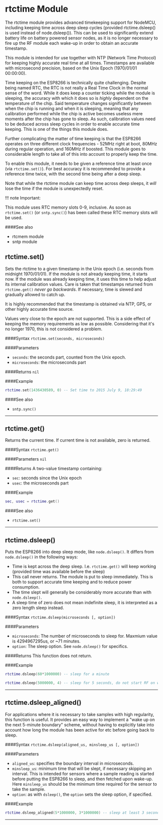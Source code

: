 # rtctime Module

The rtctime module provides advanced timekeeping support for NodeMCU, including keeping time across deep sleep cycles (provided rtctime.dsleep() is used instead of node.dsleep()). This can be used to significantly extend battery life on battery powered sensor nodes, as it is no longer necessary to fire up the RF module each wake-up in order to obtain an accurate timestamp.

This module is intended for use together with NTP (Network Time Protocol) for keeping highly accurate real time at all times. Timestamps are available with microsecond precision, based on the Unix Epoch (1970/01/01 00:00:00).

Time keeping on the ESP8266 is technically quite challenging. Despite being named RTC, the RTC is not really a Real Time Clock in the normal sense of the word. While it does keep a counter ticking while the module is sleeping, the accuracy with which it does so is *highly* dependent on the temperature of the chip. Said temperature changes significantly between when the chip is running and when it is sleeping, meaning that any calibration performed while the chip is active becomes useless mere moments after the chip has gone to sleep. As such, calibration values need to be deduced across sleep cycles in order to enable accurate time keeping. This is one of the things this module does.

Further complicating the matter of time keeping is that the ESP8266 operates on three different clock frequencies - 52MHz right at boot, 80MHz during regular operation, and 160MHz if boosted. This module goes to considerable length to take all of this into account to properly keep the time.

To enable this module, it needs to be given a reference time at least once (via `rtctime.set()`). For best accuracy it is recommended to provide a reference time twice, with the second time being after a deep sleep.

Note that while the rtctime module can keep time across deep sleeps, it *will* lose the time if the module is unexpectedly reset.

!!! note Important:

This module uses RTC memory slots 0-9, inclusive. As soon as `rtctime.set()` (or `sntp.sync()`) has been called these RTC memory slots will be used.

####See also
  - rtcmem module
  - sntp module

## rtctime.set()

Sets the rtctime to a given timestamp in the Unix epoch (i.e. seconds from midnight 1970/01/01). If the module is not already keeping time, it starts now. If the module was already keeping time, it uses this time to help adjust its internal calibration values. Care is taken that timestamps returned from `rtctime.get()` *never go backwards*. If necessary, time is slewed and gradually allowed to catch up.

It is highly recommended that the timestamp is obtained via NTP, GPS, or other highly accurate time source.

Values very close to the epoch are not supported. This is a side effect of keeping the memory requirements as low as possible. Considering that it's no longer 1970, this is not considered a problem.

####Syntax
`rtctime.set(seconds, microseconds)`

####Parameters
  - `seconds`: the seconds part, counted from the Unix epoch.
  - `microseconds`: the microseconds part

####Returns
`nil`

####Example
```lua
rtctime.set(1436430589, 0) -- Set time to 2015 July 9, 18:29:49
```
####See also
  - `sntp.sync()`

___
## rtctime.get()

Returns the current time. If current time is not available, zero is returned.

####Syntax
`rtctime.get()`

####Parameters
`nil`

####Returns
A two-value timestamp containing:
  - `sec`: seconds since the Unix epoch
  - `usec`: the microseconds part

####Example
```lua
sec, usec = rtctime.get()
```
####See also
  - `rtctime.set()`

___
## rtctime.dsleep()

Puts the ESP8266 into deep sleep mode, like `node.dsleep()`. It differs from `node.dsleep()` in the following ways:
  - Time is kept across the deep sleep. I.e. `rtctime.get()` will keep working (provided time was available before the sleep)
  - This call never returns. The module is put to sleep immediately. This is both to support accurate time keeping and to reduce power consumption.
  - The time slept will generally be considerably more accurate than with `node.dsleep()`.
  - A sleep time of zero does not mean indefinite sleep, it is interpreted as a zero length sleep instead.

####Syntax
`rtctime.dsleep(microseconds [, option])`

####Parameters
  - `microseconds`: The number of microseconds to sleep for. Maxmium value is 4294967295us, or ~71 minutes.
  - `option`: The sleep option. See `node.dsleep()` for specifics.

####Returns
This function does not return.

####Example
```lua
rtctime.dsleep(60*1000000) -- sleep for a minute
```
```lua
rtctime.dsleep(5000000, 4) -- sleep for 5 seconds, do not start RF on wakeup
```
___
## rtctime.dsleep_aligned()

For applications where it is necessary to take samples with high regularity, this function is useful. It provides an easy way to implement a "wake up on the next 5-minute boundary" scheme, without having to explicitly take into account how long the module has been active for etc before going back to sleep.

####Syntax
`rtctime.dsleep(aligned_us, minsleep_us [, option])`

####Parameters
  - `aligned_us`: specifies the boundary interval in microseconds.
  - `minsleep_us`: minimum time that will be slept, if necessary skipping an interval. This is intended for sensors where a sample reading is started before putting the ESP8266 to sleep, and then fetched upon wake-up. Here `minsleep_us` should be the minimum time required for the sensor to take the sample.
  - `option`: as with `dsleep()`, the `option` sets the sleep option, if specified.

####Example
```lua
rtctime.dsleep_aligned(5*1000000, 3*1000000) -- sleep at least 3 seconds, then wake up on the next 5-second boundary
```
___
